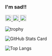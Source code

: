 ### I'm sad!!

<!--
**berryamo/berryamo** is a ✨ _special_ ✨ repository because its `README.md` (this file) appears on your GitHub profile.

Here are some ideas to get you started:

- 🔭 I’m currently working on ...
- 🌱 I’m currently learning ...
- 👯 I’m looking to collaborate on ...
- 🤔 I’m looking for help with ...
- 💬 Ask me about ...
- 📫 How to reach me: ...
- 😄 Pronouns: ...
- ⚡ Fun fact: ...
-->

<p align="left"> 
  <a href="https://github.com/berryamo">
    <img height="20" src="https://img.shields.io/github/followers/berryamo?label=follow&logo=github&style=flat" />
  </a>
  <a href="http://qiita.com/bas_chan">
    <img height="20" src="https://qiita-badge.apiapi.app/s/bas_chan/posts.svg" />
  </a>
  <//qiita.com/bas_chan">
    <img height="20" src="https://qiita-badge.apiapi.app/s/bas_chan/contributions.svg" />
  </a>
</p>
  
  
![trophy](https://github-profile-trophy.vercel.app/?username=berryamo&theme=onedark)

![GitHub Stats Card](https://github-readme-stats.vercel.app/api?username=berryamo)
  
![Top Langs](https://github-readme-stats.vercel.app/api/top-langs/?username=berryamo&layout=compact)
